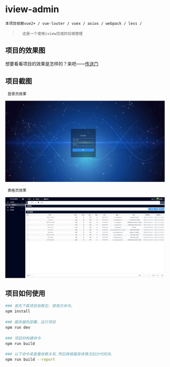 # iview-admin
``` bash
本项目依赖vue2+ / vue-louter / vuex / axios / webpack / less /
```


>       这是一个使用iview完成的后端管理

## 项目的效果图

想要看看项目的效果是怎样的？来吧——[传送门](https://wuufeii.github.io/admin/index.html) <br />

## 项目截图

     登录页效果
<div align="center">
  <img src="https://github.com/wuufeii/html-css/blob/master/assets/img-admin/1.jpg"/>
</div>

     表格页效果

<div align=center>
  <img src="https://github.com/wuufeii/html-css/blob/master/assets/img-admin/2.jpg"/>
</div>


## 项目如何使用

``` bash
### 首先下载项目依赖包，使用方命令。
npm install

### 服务器热部署，运行项目
npm run dev

### 项目的构建命令
npm run build

### 以下命令来查看依赖关系.然后再根据具体情况划分代码块.
npm run build --report
